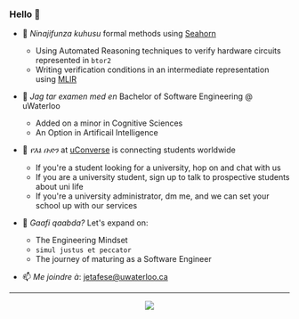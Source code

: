 ### Hello 👋


- 🌱 *Ninajifunza kuhusu* formal methods using [Seahorn](https://github.com/seahorn/seahorn)
  - Using Automated Reasoning techniques to verify hardware circuits represented in `btor2`
  - Writing verification conditions in an intermediate representation using [MLIR](https://github.com/jetafese/btor2mlir-1)

- 🔭 *Jag tar examen med en* Bachelor of Software Engineering @ uWaterloo
  - Added on a minor in Cognitive Sciences
  - An Option in Artificail Intelligence

- 👯 *የእኔ ቡድን* at [uConverse](https://uconverse.ca/) is connecting students worldwide
  - If you're a student looking for a university, hop on and chat with us
  - If you are a university student, sign up to talk to prospective students about uni life
  - If you're a university administrator, dm me, and we can set your school up with our services

- 💬 *Gaafi qaabda?* Let's expand on:
   - The Engineering Mindset
   - `simul justus et peccator`
   - The journey of maturing as a Software Engineer

- 📫 *Me joindre à*: jetafese@uwaterloo.ca



---------------------------------------------------------------------------------
<p align="center">
  <img src="https://github-readme-stats.vercel.app/api?username=jetafese&show_icons=true&theme=merko&count_private=true"/>
</p>
